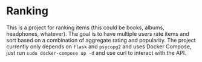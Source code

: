 # Ranking

This is a project for ranking items (this could be books, albums, headphones,
whatever). The goal is to have multiple users rate items and sort based on a
combination of aggregate rating and popularity. The project currently only
depends on `flask` and `psycopg2` and uses Docker Compose, just run
`sudo docker-compose up -d` and use curl to interact with the API.
